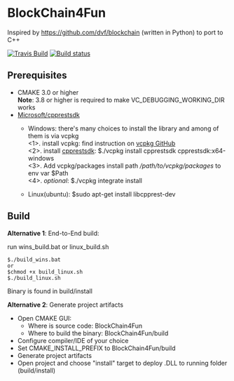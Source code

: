 # BlockChain4Fun
Inspired by https://github.com/dvf/blockchain (written in Python) to port to C++

[![Travis Build](https://travis-ci.org/chuongvhn/BlockChain4Fun.svg?branch=master)](https://travis-ci.org/chuongvhn/BlockChain4Fun)
[![Build status](https://ci.appveyor.com/api/projects/status/github/chuongvhn/BlockChain4Fun?svg=true)](https://ci.appveyor.com/project/chuongvhn/BlockChain4Fun/branch/master)



## Prerequisites 

* CMAKE 3.0 or higher  
**Note**: 3.8 or higher is required to make VC\_DEBUGGING\_WORKING_DIR works
* [Microsoft/cpprestsdk](https://github.com/Microsoft/cpprestsdk)
  * Windows: there's many choices to install the library and among of them is via vcpkg  
   <1>. install vcpkg: find instruction on [vcpkg GitHub](https://github.com/Microsoft/vcpkg)  
   <2>. install [cpprestsdk](https://github.com/Microsoft/cpprestsdk): $./vcpkg install cpprestsdk cpprestsdk:x64-windows  
   <3>. Add vcpkg/packages install path _/path/to/vcpkg/packages_ to env var $Path  
   <4>. _optional_: $./vcpkg integrate install     
   
  * Linux(ubuntu):  $sudo apt-get install libcpprest-dev 



## Build 

**Alternative 1**: End-to-End build:
 
 run wins_build.bat or linux_build.sh

```  
$./build_wins.bat  
or
$chmod +x build_linux.sh  
$./build_linux.sh
```   

 Binary is found in build/install
 
**Alternative 2**: Generate project artifacts

- Open CMAKE GUI:
	+ Where is source code: BlockChain4Fun
	+ Where to build the binary: BlockChain4Fun/build
- Configure compiler/IDE of your choice
- Set CMAKE_INSTALL_PREFIX to BlockChain4Fun/build
- Generate project artifacts
- Open project and choose "install" target to deploy .DLL to running folder (build/install)
 
